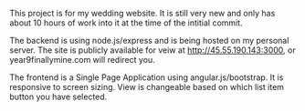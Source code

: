This project is for my wedding website. It is still very new and only has about 10 hours of work into it at the time of the intitial commit.

The backend is using node.js/express and is being hosted on my personal server. The site is publicly available for veiw at http://45.55.190.143:3000, or year9finallymine.com will redirect you.

The frontend is a Single Page Application using angular.js/bootstrap. It is responsive to screen sizing. View is changeable based on which list item button you have selected.